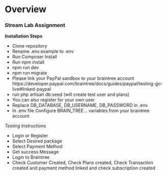 <h1>Overview</h1>
<h3> Stream Lab Assignment</h3>

**Installation Steps**


<ul>
    <li> Clone repository</li>
    <li> Rename .env.example to .env</li>
    <li> Run Composer Install</li>
    <li> Run npm install</li>
    <li> npm run dev</li>
    <li> npm run migrate</li>
    <li>Please link your PayPal sandbox to your braintree account https://developer.paypal.com/braintree/docs/guides/paypal/testing-go-live#linked-paypal</li>
    <li> run php artisan db:seed (will create test user and plans)</li>
    <li>You can also register for your own user</li>
    <li> Replace DB_DATABASE, DB_USERNAME, DB_PASSWORD in .env</li>
    <li> In .env file Configure BRAIN_TREE... variables from your braintree account </li>
</ul>

_Testing Instructions_
<ul>
    <li>Login or Register</li>
    <li>Select Desired package</li>
    <li>Select Payment Method</li>
    <li>Get success Message</li>
    <li>Login to Braintree</li>
    <li>Check Customer Created, Check Plans created, Check Transaction created and payment method linked and check subscription created</li>
</ul>
